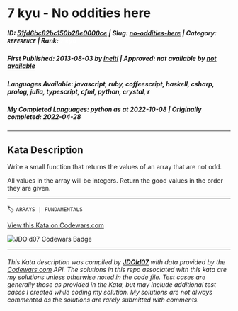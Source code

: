 # 7 kyu - No oddities here

##### **ID**: [51fd6bc82bc150b28e0000ce](https://www.codewars.com/kata/51fd6bc82bc150b28e0000ce) | **Slug**: [no-oddities-here](https://www.codewars.com/kata/51fd6bc82bc150b28e0000ce) | **Category**: `REFERENCE` | **Rank**: <span style="color:white">7 kyu</span>

##### **First Published**: 2013-08-03 ***by*** [ineiti](https://www.codewars.com/users/ineiti) | **Approved**: *not available* ***by*** [*not available*](*https://www.codewars.com*)

##### **Languages Available**: javascript, ruby, coffeescript, haskell, csharp, prolog, julia, typescript, cfml, python, crystal, r

##### **My Completed Languages**: python ***as at*** 2022-10-08 | **Originally completed**: 2022-04-28

---

## Kata Description


Write a small function that returns the values of an array that are not odd. 



All values in the array will be integers. Return the good values in the order they are given.

---


🏷 `ARRAYS | FUNDAMENTALS`


[View this Kata on Codewars.com](https://www.codewars.com/kata/51fd6bc82bc150b28e0000ce)

![](https://www.codewars.com/users/jdold07/badges/large "JDOld07 Codewars Badge")

---

###### *This Kata description was compiled by [**JDOld07**](https://tpstech.dev) with data provided by the [Codewars.com](https://www.codewars.com) API.  The solutions in this repo associated with this kata are my solutions unless otherwise noted in the code file.  Test cases are generally those as provided in the Kata, but may include additional test cases I created while coding my solution.  My solutions are not always commented as the solutions are rarely submitted with comments.*

